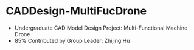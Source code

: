 # CADDesign-MultiFucDrone
- Undergraduate CAD Model Design Project: Multi-Functional Machine Drone
- 85% Contributed by Group Leader: Zhijing Hu
